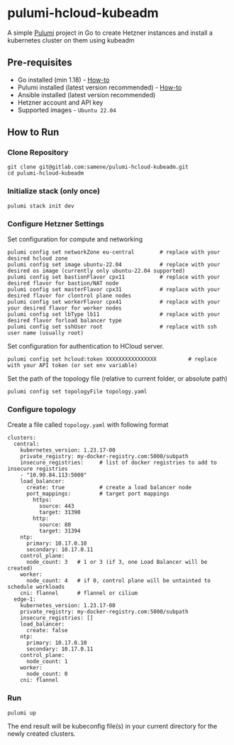 # pulumi-hcloud-kubeadm

A simple [Pulumi](https://www.pulumi.com/) project in Go to create Hetzner instances and install a kubernetes cluster on them using kubeadm

## Pre-requisites
- Go installed (min 1.18) - [How-to](https://go.dev/doc/install)
- Pulumi installed (latest version recommended) - [How-to](https://www.pulumi.com/docs/install/)
- Ansible installed (latest version recommended)
- Hetzner account and API key
- Supported images - `Ubuntu 22.04`

## How to Run

### Clone Repository

```
git clone git@gitlab.com:samene/pulumi-hcloud-kubeadm.git
cd pulumi-hcloud-kubeadm
``````

### Initialize stack (only once)

```
pulumi stack init dev
```

### Configure Hetzner Settings

Set configuration for compute and networking

```
pulumi config set networkZone eu-central        # replace with your desired hcloud zone
pulumi config set image ubuntu-22.04            # replace with your desired os image (currently only ubuntu-22.04 supported)
pulumi config set bastionFlavor cpx11           # replace with your desired flavor for bastion/NAT node
pulumi config set masterFlavor cpx31            # replace with your desired flavor for clontrol plane nodes
pulumi config set workerFlavor cpx41            # replace with your your desired flavor for worker nodes
pulumi config set lbType lb11                   # replace with your desired flavor forload balancer type
pulumi config set sshUser root                  # replace with ssh user name (usually root)
```

Set configuration for authentication to HCloud server. 

```
pulumi config set hcloud:token XXXXXXXXXXXXXXXX          # replace with your API token (or set env variable)
```

Set the path of the topology file (relative to current folder, or absolute path)

```
pulumi config set topologyFile topology.yaml
```

### Configure topology

Create a file called `topology.yaml` with following format

```
clusters:
  central:
    kubernetes_version: 1.23.17-00
    private_registry: my-docker-registry.com:5000/subpath
    insecure_registries:     # list of docker registries to add to insecure registries
    - "10.90.84.113:5000"    
    load_balancer:
      create: true           # create a load balancer node
      port_mappings:         # target port mappings
        https:
          source: 443
          target: 31390
        http:
          source: 80
          target: 31394
    ntp:
      primary: 10.17.0.10
      secondary: 10.17.0.11
    control_plane:
      node_count: 3   # 1 or 3 (if 3, one Load Balancer will be created)
    worker:
      node_count: 4   # if 0, control plane will be untainted to schedule workloads
    cni: flannel      # flannel or cilium
  edge-1:
    kubernetes_version: 1.23.17-00
    private_registry: my-docker-registry.com:5000/subpath
    insecure_registries: []
    load_balancer:
      create: false
    ntp:
      primary: 10.17.0.10
      secondary: 10.17.0.11
    control_plane:
      node_count: 1
    worker:
      node_count: 0
    cni: flannel
```

### Run

```
pulumi up
```

The end result will be kubeconfig file(s) in your current directory for the newly created clusters.